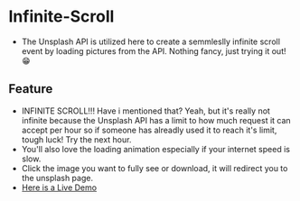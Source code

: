 # Infinite-Scroll

- The Unsplash API is utilized here to create a semmleslly infinite scroll event by loading pictures from the API. Nothing fancy, just trying it out!	:grin:

## Feature

- INFINITE SCROLL!!! Have i mentioned that? Yeah, but it's really not infinite because the Unsplash API has a limit to how much request it can accept per hour so if someone has alreadly used it to reach it's limit, tough luck! Try the next hour.
- You'll also love the loading animation especially if your internet speed is slow.
- Click the image you want to fully see or download, it will redirect you to the unsplash page.
- [Here is a Live Demo](https://estifanose-sahilu.github.io/infinite-scroll/)
